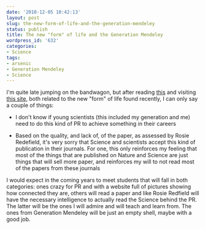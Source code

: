 ```yaml
---
date: '2010-12-05 10:42:13'
layout: post
slug: the-new-form-of-life-and-the-generation-mendeley
status: publish
title: The new "form" of life and the Generation Mendeley
wordpress_id: '632'
categories:
- Science
tags:
- arsenic
- Generation Mendeley
- Science
---
```


I'm quite late jumping on the bandwagon, but after reading [this](http://rrresearch.blogspot.com/2010/12/arsenic-associated-bacteria-nasas.html) and visiting [this site](http://www.ironlisa.com/), both related to the new "form" of life found recently, I can only say a couple of things:




	
  * I don't know if young scientists (this included my generation and me) need to do this kind of PR to achieve something in their careers

	
  * Based on the quality, and lack of, of the paper, as assessed by Rosie Redefield, it's very sorry that Science and scientists accept this kind of publication in their journals. For one, this only reinforces my feeling that most of the things that are published on Nature and Science are just things that will sell more paper, and reinforces my will to not read most of the papers from these journals



I would expect in the coming years to meet students that will fall in both categories: ones crazy for PR and with a website full of pictures showing how connected they are, others will read a paper and like Rosie Redfield will have the necessary intelligence to actually read the Science behind the PR. The latter will be the ones I will admire and will teach and learn from. The ones from Generation Mendeley will be just an empty shell, maybe with a good job.
